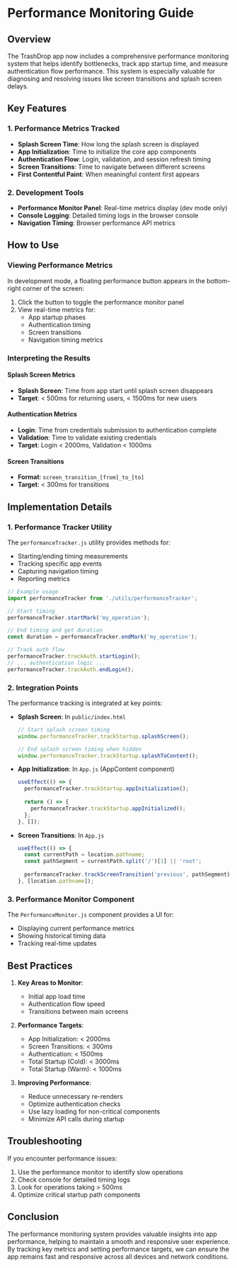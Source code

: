 # Performance Monitoring Guide

## Overview
The TrashDrop app now includes a comprehensive performance monitoring system that helps identify bottlenecks, track app startup time, and measure authentication flow performance. This system is especially valuable for diagnosing and resolving issues like screen transitions and splash screen delays.

## Key Features

### 1. Performance Metrics Tracked
- **Splash Screen Time**: How long the splash screen is displayed
- **App Initialization**: Time to initialize the core app components
- **Authentication Flow**: Login, validation, and session refresh timing
- **Screen Transitions**: Time to navigate between different screens
- **First Contentful Paint**: When meaningful content first appears

### 2. Development Tools
- **Performance Monitor Panel**: Real-time metrics display (dev mode only)
- **Console Logging**: Detailed timing logs in the browser console
- **Navigation Timing**: Browser performance API metrics

## How to Use

### Viewing Performance Metrics
In development mode, a floating performance button appears in the bottom-right corner of the screen:

1. Click the button to toggle the performance monitor panel
2. View real-time metrics for:
   - App startup phases
   - Authentication timing
   - Screen transitions
   - Navigation timing metrics

### Interpreting the Results

#### Splash Screen Metrics
- **Splash Screen**: Time from app start until splash screen disappears
- **Target**: < 500ms for returning users, < 1500ms for new users

#### Authentication Metrics
- **Login**: Time from credentials submission to authentication complete
- **Validation**: Time to validate existing credentials
- **Target**: Login < 2000ms, Validation < 1000ms

#### Screen Transitions
- **Format**: `screen_transition_[from]_to_[to]`
- **Target**: < 300ms for transitions

## Implementation Details

### 1. Performance Tracker Utility
The `performanceTracker.js` utility provides methods for:
- Starting/ending timing measurements
- Tracking specific app events
- Capturing navigation timing
- Reporting metrics

```javascript
// Example usage
import performanceTracker from './utils/performanceTracker';

// Start timing
performanceTracker.startMark('my_operation');

// End timing and get duration
const duration = performanceTracker.endMark('my_operation');

// Track auth flow
performanceTracker.trackAuth.startLogin();
// ... authentication logic ...
performanceTracker.trackAuth.endLogin();
```

### 2. Integration Points

The performance tracking is integrated at key points:

- **Splash Screen**: In `public/index.html`
  ```javascript
  // Start splash screen timing
  window.performanceTracker.trackStartup.splashScreen();
  
  // End splash screen timing when hidden
  window.performanceTracker.trackStartup.splashToContent();
  ```

- **App Initialization**: In `App.js` (AppContent component)
  ```javascript
  useEffect(() => {
    performanceTracker.trackStartup.appInitialization();
    
    return () => {
      performanceTracker.trackStartup.appInitialized();
    };
  }, []);
  ```

- **Screen Transitions**: In `App.js`
  ```javascript
  useEffect(() => {
    const currentPath = location.pathname;
    const pathSegment = currentPath.split('/')[1] || 'root';
    
    performanceTracker.trackScreenTransition('previous', pathSegment);
  }, [location.pathname]);
  ```

### 3. Performance Monitor Component
The `PerformanceMonitor.js` component provides a UI for:
- Displaying current performance metrics
- Showing historical timing data
- Tracking real-time updates

## Best Practices

1. **Key Areas to Monitor**:
   - Initial app load time
   - Authentication flow speed
   - Transitions between main screens

2. **Performance Targets**:
   - App Initialization: < 2000ms
   - Screen Transitions: < 300ms
   - Authentication: < 1500ms
   - Total Startup (Cold): < 3000ms
   - Total Startup (Warm): < 1000ms

3. **Improving Performance**:
   - Reduce unnecessary re-renders
   - Optimize authentication checks
   - Use lazy loading for non-critical components
   - Minimize API calls during startup

## Troubleshooting

If you encounter performance issues:

1. Use the performance monitor to identify slow operations
2. Check console for detailed timing logs
3. Look for operations taking > 500ms
4. Optimize critical startup path components

## Conclusion

The performance monitoring system provides valuable insights into app performance, helping to maintain a smooth and responsive user experience. By tracking key metrics and setting performance targets, we can ensure the app remains fast and responsive across all devices and network conditions.
